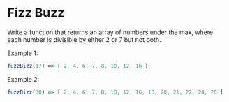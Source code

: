 # Fizz Buzz

Write a function that returns an array of numbers under the max, where each number is divisible by either 2 or 7 but not both. 

Example 1:

```js
fuzzBizz(17) => [ 2, 4, 6, 7, 8, 10, 12, 16 ]
```

Example 2:

```js
fuzzBizz(30) => [ 2, 4, 6, 7, 8, 10, 12, 16, 18, 20, 21, 22, 24, 26 ]
```